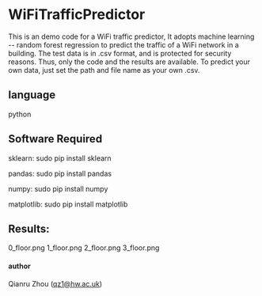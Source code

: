 # WiFiTrafficPredictor
This is an demo code for a WiFi traffic predictor, It adopts machine learning -- random forest regression to predict the traffic of a WiFi network in a building.
The test data is in .csv format, and is protected for security reasons. Thus, only the code and the results are available. To predict your own data, just set the path and file name as your own .csv.

## language
python

## Software Required
sklearn: sudo pip install sklearn

pandas: sudo pip install pandas

numpy: sudo pip install numpy

matplotlib: sudo pip install matplotlib

## Results:
0_floor.png
1_floor.png
2_floor.png
3_floor.png

#### author
Qianru Zhou (qz1@hw.ac.uk)
